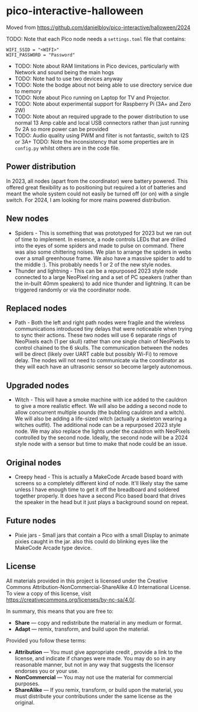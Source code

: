 # pico-interactive-halloween

Moved from https://github.com/danielbloy/pico-interactive/halloween/2024

TODO: Note that each Pico node needs a `settings.toml` file that contains:

```
WIFI_SSID = "<WIFI>"
WIFI_PASSWORD = "Password"
```

* TODO: Note about RAM limitations in Pico devices, particularly with Network and sound being the main hogs
* TODO: Note had to use two devices anyway
* TODO: Note the bodge about not being able to use directory service due to memory
* TODO: Note about Pico running on Laptop for TV and Projector.
* TODO: Note about experimental support for Raspberry Pi (3A+ and Zero 2W)
* TODO: Note about an required upgrade to the power distribution to use normal 13 Amp cable
  and local USB connectors rather than just running 5v 2A so more power can be provided
* TODO: Audio quality using PWM and filter is not fantastic, switch to I2S or 3A+
  TODO: Note the inconsistency that some properties are in `config.py` whilst others are in the code file.

## Power distribution

In 2023, all nodes (apart from the coordinator) were battery powered. This
offered great flexibility as to positioning but required a lot of batteries
and meant the whole system could not easily be turned off (or on) with a
single switch. For 2024, I am looking for more mains powered distribution.

## New nodes

* Spiders - This is something that was prototyped for 2023 but we ran out
  of time to implement. In essence, a node controls LEDs that are drilled
  into the eyes of some spiders and made to pulse on command. There was also
  some chittering noises. We plan to arrange the spiders in webs over a small
  greenhouse frame. We also have a massive spider to add to the middle :).
  This probably needs 1 or 2 of the new style nodes.
* Thunder and lightning - This can be a repurposed 2023 style node connected
  to a large NeoPixel ring and a set of PC speakers (rather than the in-built
  40mm speakers) to add nice thunder and lightning. It can be triggered
  randomly or via the coordinator node.

## Replaced nodes

* Path - Both the left and right path nodes were fragile and the wireless
  communications introduced tiny delays that were noticeable when trying to
  sync their actions. These two nodes will use 6 separate rings of NeoPixels
  each (1 per skull) rather than one single chain of NeoPixels to control
  chained to the 6 skulls. The communication between the nodes will be direct
  (likely over UART cable but possibly Wi-Fi) to remove delay. The nodes
  will not need to communicate via the coordinator as they will each have
  an ultrasonic sensor so become largely autonomous.

## Upgraded nodes

* Witch - This will have a smoke machine with ice added to the cauldron to
  give a more realistic effect. We will also be adding a second node to allow
  concurrent multiple sounds (the bubbling cauldron and a witch). We will also
  be adding a life-sized witch (actually a skeleton wearing a witches outfit).
  The additional node can be a repurposed 2023 style node. We may also replace
  the lights under the cauldron with NeoPixels controlled by the second node.
  Ideally, the second node will be a 2024 style node with a sensor but time
  to make that node could be an issue.

## Original nodes

* Creepy head - This is actually a MakeCode Arcade based board with screens
  so a completely different kind of node. It'll likely stay the same unless I
  have enough time to get it off the breadboard and soldered together properly.
  It does have a second Pico based board that drives the speaker in the head
  but it just plays a background sound on repeat.

## Future nodes

* Pixie jars - Small jars that contain a Pico with a small Display to animate
  pixies caught in the jar. also this could do blinking eyes like the MakeCode
  Arcade type device.

## License

All materials provided in this project is licensed under the Creative Commons Attribution-NonCommercial-ShareAlike 4.0
International License. To view a copy of this license, visit
<https://creativecommons.org/licenses/by-nc-sa/4.0/>.

In summary, this means that you are free to:

* **Share** — copy and redistribute the material in any medium or format.
* **Adapt** — remix, transform, and build upon the material.

Provided you follow these terms:

* **Attribution** — You must give appropriate credit , provide a link to the license, and indicate if changes were made.
  You may do so in any reasonable manner, but not in any way that suggests the licensor endorses you or your use.
* **NonCommercial** — You may not use the material for commercial purposes.
* **ShareAlike** — If you remix, transform, or build upon the material, you must distribute your contributions under the
  same license as the original.
